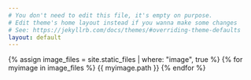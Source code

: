 ```yaml
---
# You don't need to edit this file, it's empty on purpose.
# Edit theme's home layout instead if you wanna make some changes
# See: https://jekyllrb.com/docs/themes/#overriding-theme-defaults
layout: default
---
```


{% assign image_files = site.static_files | where: "image", true %}
{% for myimage in image_files %}
  {{ myimage.path }}
{% endfor %}
